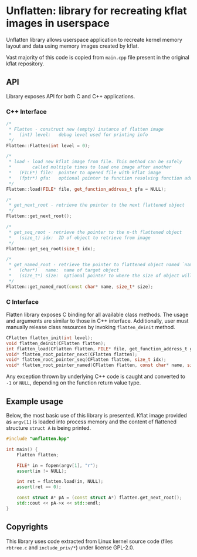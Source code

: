 # Unflatten: library for recreating kflat images in userspace

Unflatten library allows userspace application to recreate kernel memory layout and data using memory images created by kflat. 

Vast majority of this code is copied from `main.cpp` file present in the original kflat repository.

## API
Library exposes API for both C and C++ applications.

### C++ Interface

```cpp
/*
 * Flatten - construct new (empty) instance of flatten image
 *   (int) level:   debug level used for printing info
 */
Flatten::Flatten(int level = 0);

/*
 * load - load new kflat image from file. This method can be safely
 *  	  called multiple times to load one image after another
 *   (FILE*) file:  pointer to opened file with kflat image
 *   (fptr*) gfa:   optional pointer to function resolving function addresses
 */
Flatten::load(FILE* file, get_function_address_t gfa = NULL);

/*
 * get_next_root - retrieve the pointer to the next flattened object
 */
Flatten::get_next_root();

/*
 * get_seq_root - retrieve the pointer to the n-th flattened object
 *   (size_t) idx:  ID of object to retrieve from image
 */
Flatten::get_seq_root(size_t idx);

/*
 * get_named_root - retrieve the pointer to flattened object named `name`
 *   (char*)   name:  name of target object
 *   (size_t*) size:  optional pointer to where the size of object will be stored
 */
Flatten::get_named_root(const char* name, size_t* size);
```

### C Interface

Flatten library exposes C binding for all available class methods. The usage and arguments are similar to those in C++ interface. Additionally, user must manually release class resources by invoking `flatten_deinit` method.

```c
CFlatten flatten_init(int level);
void flatten_deinit(CFlatten flatten);
int flatten_load(CFlatten flatten, FILE* file, get_function_address_t gfa);
void* flatten_root_pointer_next(CFlatten flatten);
void* flatten_root_pointer_seq(CFlatten flatten, size_t idx);
void* flatten_root_pointer_named(CFlatten flatten, const char* name, size_t* idx);
```

Any exception thrown by underlying C++ code is caught and converted to `-1` or `NULL`, depending on the function return value type.

## Example usage

Below, the most basic use of this library is presented. Kflat image provided as `argv[1]` is loaded into process memory and the content of flattened structure `struct A` is being printed.

```cpp
#include "unflatten.hpp"

int main() {
    Flatten flatten;

    FILE* in = fopen(argv[1], "r");
    assert(in != NULL);

    int ret = flatten.load(in, NULL);
    assert(ret == 0);

    const struct A* pA = (const struct A*) flatten.get_next_root();
    std::cout << pA->x << std::endl;
}
```

## Copyrights
This library uses code extracted from Linux kernel source code (files `rbtree.c` and `include_priv/*`) under license GPL-2.0.

